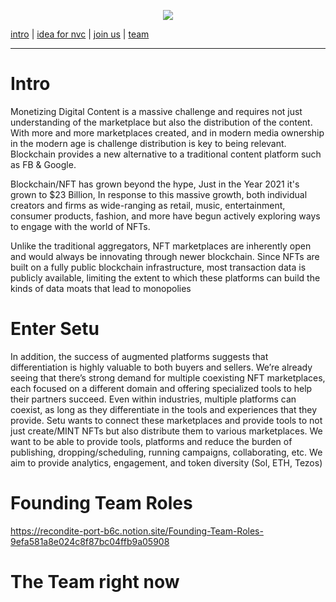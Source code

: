 <p align="center">
  <img src="https://gawshindes.github.io/assets/img/logo.png">
</p>

[intro](#intro) | [idea for nvc](#enter-setu) | [join us](#lets-build-it) | [team](#the-team-right-now)

___

# Intro

Monetizing Digital Content is a massive challenge and requires not just understanding of the marketplace but also the distribution of the content. With more and more marketplaces created, and in modern media ownership in the modern age is challenge distribution is key to being relevant. Blockchain provides a new alternative to a traditional content platform such as FB & Google. 

Blockchain/NFT has grown beyond the hype, Just in the Year 2021 it's grown to $23 Billion, In response to this massive growth, both individual creators and firms as wide-ranging as retail, music, entertainment, consumer products, fashion, and more have begun actively exploring ways to engage with the world of NFTs.

Unlike the traditional aggregators, NFT marketplaces are inherently open and would always be innovating through newer blockchain. Since NFTs are built on a fully public blockchain
infrastructure, most transaction data is publicly available, limiting the extent to which these platforms can build the kinds of data moats that lead to monopolies

# Enter Setu

In addition, the success of augmented platforms suggests that differentiation is highly valuable to both buyers and sellers. We’re already seeing that there’s strong demand for multiple coexisting NFT marketplaces, each focused on a different domain and offering specialized tools to help their partners succeed. Even within industries, multiple platforms can coexist, as long as they differentiate in the tools and experiences that they provide. Setu wants to connect these marketplaces and provide tools to not just create/MINT NFTs but also distribute them to various marketplaces. We want to be able to provide tools, platforms and reduce the burden of publishing, dropping/scheduling, running campaigns, collaborating, etc. We aim to provide analytics, engagement, and token diversity (Sol, ETH, Tezos)

# Founding Team Roles 

https://recondite-port-b6c.notion.site/Founding-Team-Roles-9efa581a8e024c8f87bc04ffb9a05908

# The Team right now

